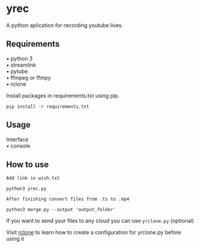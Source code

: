 # yrec 

A python aplication for recording youtube lives.

## Requirements

• python 3  
• streamlink  
• pytube  
• ffmpeg or ffmpy  
• rclone

Install packages in requirements.txt using pip.

``pip install -r requirements.txt``  

## Usage

Interface  
• console

## How to use
``Add link in wish.txt``

````
python3 yrec.py

````
``After finishing convert files from .ts to .mp4``
````
python3 merge.py --output 'output_folder'  

````
If you want to send your files to any cloud you can use ``yrclone.py`` (optional)

Visit [rclone](https://rclone.org/) to learn how to create a configuration for yrclone.py before using it

